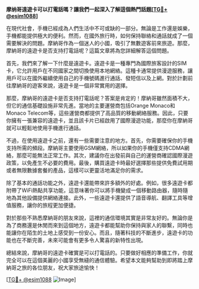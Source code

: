**摩纳哥遠遊卡可以打電話嗎？讓我們一起深入了解這個熱門話題[[TG💪+ @esim1088](https://t.me/s/esim1088)]**

在現代社會，手機已經成為人們生活中不可或缺的一部分。無論是工作還是娛樂，手機都能提供極大的便利。然而，在國外旅行時，如何保持聯絡和通話就成了一個需要解決的問題。摩納哥作為一個迷人的小國，吸引了無數遊客前來旅遊。那麼，摩納哥的遠遊卡是否支持打電話呢？這篇文章將為您詳細解答這個問題。

首先，我們來了解一下什麼是遠遊卡。遠遊卡是一種專門為國際旅客設計的SIM卡，它允許用戶在不同國家之間切換使用本地網絡。這種卡通常提供漫遊服務，讓用戶可以在國外繼續使用自己的手機號碼進行通話、發短信以及上網。對於計劃前往摩納哥的遊客來說，遠遊卡是一個非常實用的選擇。

那麼，摩納哥的遠遊卡是否支持打電話呢？答案是肯定的！摩納哥雖然面積不大，但它的通信基礎設施非常先進。當地的主要運營商包括Orange Monaco和Monaco Telecom等，這些運營商都提供了高品質的移動網絡服務。因此，只要你擁有一張兼容的遠遊卡，並且該卡片已經啟用了國際漫遊功能，那麼你在摩納哥就可以輕鬆地使用手機進行通話。

不過，在使用遠遊卡之前，還有一些需要注意的地方。首先，你需要確保你的手機支持所需的頻段。摩納哥主要使用GSM網絡，所以如果你的手機僅支持CDMA網絡，那麼可能無法正常工作。其次，建議你在出發前與自己的運營商確認國際漫遊政策，以免產生不必要的費用。最後，購買遠遊卡時最好選擇那些提供免費試用期或者無限數據套餐的產品，這樣可以更靈活地滿足你的需求。

除了基本的通話功能之外，遠遊卡還能帶來許多額外的好處。例如，很多遠遊卡都附帶了WiFi熱點共享功能，這意味著你可以將手機變成一個移動路由器，隨時隨地為其他設備提供網絡連接。此外，一些遠遊卡還提供了語音導航、翻譯工具等增值服務，讓你的旅程更加便捷。

對於那些不熟悉摩納哥的朋友來說，這裡的通信環境其實是非常友好的。無論你是為了商務還是休閒而來到這個地方，遠遊卡都能幫助你保持與家人的聯繫，同時也能讓你在陌生的土地上感受到一份安心。而且，隨著科技的不斷進步，遠遊卡的功能也在不斷完善，未來可能會有更多令人驚喜的新特性出現。

總結來說，摩納哥的遠遊卡確實是可以打電話的。只要做好相應的準備工作，你就完全可以在這個美麗的小國享受無縫的通信體驗。希望本文能夠幫助到即將踏上摩納哥之旅的各位朋友，祝大家旅途愉快！

[[TG💪+ @esim1088](https://t.me/s/esim1088) ![Image](https://i.postimg.cc/4NQfJmqS/Snipaste-2025-05-13-00-14-12.png)]